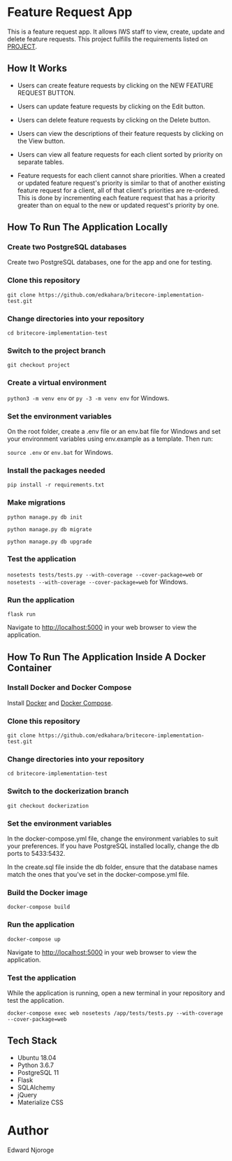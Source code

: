 # Feature Request App

This is a feature request app. It allows IWS staff to view, create, update and delete feature requests. This project fulfills the
requirements listed on [PROJECT](https://github.com/edkahara/britecore-implementation-test/blob/master/PROJECT.md).

## How It Works

* Users can create feature requests by clicking on the NEW FEATURE REQUEST BUTTON.

* Users can update feature requests by clicking on the Edit button.

* Users can delete feature requests by clicking on the Delete button.

* Users can view the descriptions of their feature requests by clicking on the View button.

* Users can view all feature requests for each client sorted by priority on separate tables.

* Feature requests for each client cannot share priorities. When a created or updated feature request's priority is similar to that of
another existing feature request for a client, all of that client's priorities are re-ordered. This is done by incrementing each feature
request that has a priority greater than on equal to the new or updated request's priority by one.

## How To Run The Application Locally

### Create two PostgreSQL databases

  Create two PostgreSQL databases, one for the app and one for testing.

### Clone this repository

  `git clone https://github.com/edkahara/britecore-implementation-test.git`

### Change directories into your repository

  `cd britecore-implementation-test`

### Switch to the project branch

  `git checkout project`

### Create a virtual environment

  `python3 -m venv env` or `py -3 -m venv env` for Windows.

### Set the environment variables

  On the root folder, create a .env file or an env.bat file for Windows and set your environment variables using env.example as a template. Then run:

  `source .env` or `env.bat` for Windows.

### Install the packages needed

  `pip install -r requirements.txt`

### Make migrations

  `python manage.py db init`

  `python manage.py db migrate`

  `python manage.py db upgrade`

### Test the application

  `nosetests tests/tests.py --with-coverage --cover-package=web` or `nosetests --with-coverage --cover-package=web` for Windows.

### Run the application

  `flask run`

  Navigate to <http://localhost:5000> in your web browser to view the application.

## How To Run The Application Inside A Docker Container

### Install Docker and Docker Compose

  Install [Docker](https://docs.docker.com/install) and [Docker Compose](https://docs.docker.com/compose/install).

### Clone this repository

  `git clone https://github.com/edkahara/britecore-implementation-test.git`

### Change directories into your repository

  `cd britecore-implementation-test`

### Switch to the dockerization branch

  `git checkout dockerization`

### Set the environment variables

  In the docker-compose.yml file, change the environment variables to suit your preferences. If you have PostgreSQL installed locally, change the db ports to 5433:5432.

  In the create.sql file inside the db folder, ensure that the database names match the ones that you've set in the docker-compose.yml file.

### Build the Docker image

  `docker-compose build`

### Run the application

  `docker-compose up`

  Navigate to <http://localhost:5000> in your web browser to view the application.

### Test the application

  While the application is running, open a new terminal in your repository and test the application.

  `docker-compose exec web nosetests /app/tests/tests.py --with-coverage --cover-package=web`

## Tech Stack

* Ubuntu 18.04
* Python 3.6.7
* PostgreSQL 11
* Flask
* SQLAlchemy
* jQuery
* Materialize CSS

# Author

Edward Njoroge

